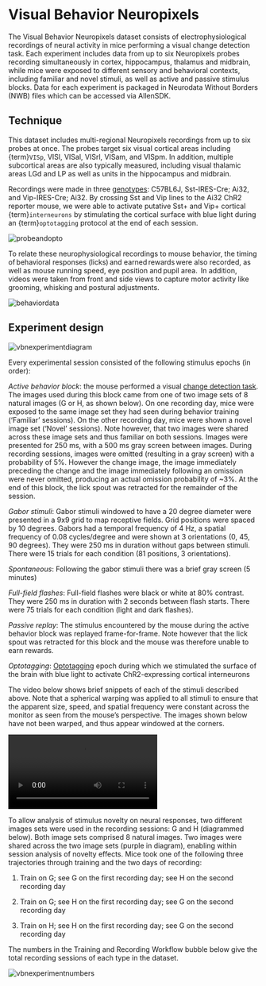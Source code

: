 # Visual Behavior Neuropixels

The Visual Behavior Neuropixels dataset consists of electrophysiological recordings of neural activity in mice performing a visual change detection task. Each experiment includes data from up to six Neuropixels probes recording simultaneously in cortex, hippocampus, thalamus and midbrain, while mice were exposed to different sensory and behavioral contexts, including familiar and novel stimuli, as well as active and passive stimulus blocks. Data for each experiment is packaged in Neurodata Without Borders (NWB) files which can be accessed via AllenSDK.

## Technique

This dataset includes multi-regional Neuropixels recordings from up to six probes at once. The probes target six visual cortical areas including {term}`VISp`, VISl, VISal, VISrl, VISam, and VISpm. In addition, multiple subcortical areas are also typically measured, including visual thalamic areas LGd and LP as well as units in the hippocampus and midbrain.

Recordings were made in three [genotypes](transgenic-tools): C57BL6J, Sst-IRES-Cre; Ai32, and Vip-IRES-Cre; Ai32. By crossing Sst and Vip lines to the Ai32 ChR2 reporter mouse, we were able to activate putative Sst+ and Vip+ cortical {term}`interneurons` by stimulating the cortical surface with blue light during an {term}`optotagging` protocol at the end of each session.

![probeandopto](/resources/probe_diagram_with_optagging.webp)

To relate these neurophysiological recordings to mouse behavior, the timing of behavioral responses (licks) and earned rewards were also recorded, as well as mouse running speed, eye position and pupil area.  In addition, videos were taken from front and side views to capture motor activity like grooming, whisking and postural adjustments.

![behaviordata](/resources/behavior_data_example.webp)

## Experiment design

![vbnexperimentdiagram](/resources/vbn_experimental_session_diagram.webp)

Every experimental session consisted of the following stimulus epochs (in order):

*Active behavior block*: the mouse performed a visual [change detection task](change_detection_task). The images used
during this block came from one of two image sets of 8 natural images (G or H, as shown below). On
one recording day, mice were exposed to the same image set they had seen during behavior training (‘Familiar’
sessions). On the other recording day, mice were shown a novel image set (‘Novel’ sessions). Note however,
that two images were shared across these image sets and thus familiar on both sessions. Images were
presented for 250 ms, with a 500 ms gray screen between images. During recording sessions, images were
omitted (resulting in a gray screen) with a probability of 5%. However the change image, the image immediately
preceding the change and the image immediately following an omission were never omitted, producing an
actual omission probability of ~3%. At the end of this block, the lick spout was retracted for the remainder of the
session.

*Gabor stimuli*: Gabor stimuli windowed to have a 20 degree diameter were presented in a 9x9 grid to map
receptive fields. Grid positions were spaced by 10 degrees. Gabors had a temporal frequency of 4 Hz, a spatial
frequency of 0.08 cycles/degree and were shown at 3 orientations (0, 45, 90 degrees). They were 250 ms in
duration without gaps between stimuli. There were 15 trials for each condition (81 positions, 3 orientations).

*Spontaneous*: Following the gabor stimuli there was a brief gray screen (5 minutes)

*Full-field flashes*: Full-field flashes were black or white at 80% contrast. They were 250 ms in duration with 2 seconds
between flash starts. There were 75 trials for each condition (light and dark flashes).

*Passive replay*: The stimulus encountered by the mouse during the active behavior block was replayed frame-for-frame. Note however that the lick spout was retracted for this block and the mouse was therefore unable to earn rewards.

*Optotagging*: [Optotagging](Optotagging) epoch during which we stimulated the surface of the brain with blue light to activate ChR2-expressing cortical interneurons

The video below shows brief snippets of each of the stimuli described above. Note that a spherical warping was applied to all stimuli to ensure that the apparent size, speed, and spatial frequency were constant across the monitor as seen from the mouse’s perspective. The images shown below have not been warped, and thus appear windowed at the corners.

<video controls src="../_static/videos/sample_session_video.mp4"></video>

To allow analysis of stimulus novelty on neural responses, two different images sets were used in the recording sessions: G and H (diagrammed below). Both image sets comprised 8 natural images. Two images were shared across the two image sets (purple in diagram), enabling within session analysis of novelty effects. Mice took one of the following three trajectories through training and the two days of recording: 

1) Train on G; see G on the first recording day; see H on the second recording day

2) Train on G; see H on the first recording day; see G on the second recording day

3) Train on H; see H on the first recording day; see G on the second recording day

The numbers in the Training and Recording Workflow bubble below give the total recording sessions of each type in the dataset.

![vbnexperimentnumbers](/resources/vbn_image_sets_and_training_trajectories_diagram.webp)
